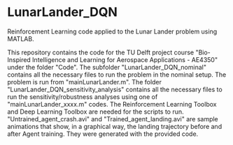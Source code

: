 # LunarLander_DQN
Reinforcement Learning code applied to the Lunar Lander problem using MATLAB.

This repository contains the code for the TU Delft project course "Bio-Inspired Intelligence and Learning for Aerospace Applications - AE4350" under the folder "Code". 
The subfolder "LunarLander_DQN_nominal" contains all the necessary files to run the problem in the nominal setup. The problem is run from "mainLunarLander.m".
The folder "LunarLander_DQN_sensitivity_analysis" contains all the necessary files to run the sensitivity/robustness analyses using one of "mainLunarLander_xxxx.m" codes.
The Reinforcement Learning Toolbox and Deep Learning Toolbox are needed for the scripts to run.
"Untrained_agent_crash.avi" and "Trained_agent_landing.avi" are sample animations that show, in a graphical way, the landing trajectory before and after Agent training. They were generated with the provided code. 

